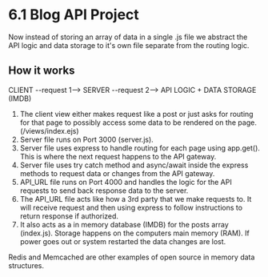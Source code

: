 # 6.1 Blog API Project

Now instead of storing an array of data in a single .js file we abstract the API logic and data storage to it's own file separate from the routing logic.

## How it works

  CLIENT --request 1--> SERVER --request 2--> API LOGIC + DATA STORAGE (IMDB)

1. The client view either makes request like a post or just asks for routing for that page  to possibly access some data to be rendered on the page. (/views/index.ejs)
2. Server file runs on Port 3000 (server.js).
3. Server file uses express to handle routing for each page using app.get(). This is where the next request happens to the API gateway.
4. Server file uses try catch method and async/await inside the express methods to request data or changes from the API gateway.
5. API_URL file runs on Port 4000 and handles the logic for the API requests to send back response data to the server.
6. The API_URL file acts like how a 3rd party that we make requests to. It will receive request and then using express to follow instructions to return response if authorized.
7. It also acts as a in memory database (IMDB) for the posts array (index.js). Storage happens on the computers main memory (RAM). If power goes out or system restarted the data changes are lost.

Redis and Memcached are other examples of open source in memory data structures.
